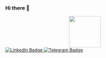 ### Hi there 👋
<div id="header" align="center">
  <img src="https://media.giphy.com/media/M9gbBd9nbDrOTu1Mqx/giphy.gif" width="100"/>
</div>
<div id="badges">
  <a href="your-linkedin-URL">
    <img src="https://img.shields.io/badge/LinkedIn-blue?style=for-the-badge&logo=linkedin&logoColor=white" alt="LinkedIn Badge"/>
  </a>
  <a href="https://t.me/George_Tro72">
    <img src="https://img.shields.io/badge/Telegram-blue?logo=telegram&logoColor=white&style=for-the-badge&logoColor=white" alt="Telegram Badge"/>
  </a>
</div>

